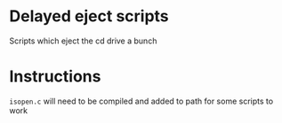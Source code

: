 # Delayed eject scripts
Scripts which eject the cd drive a bunch

# Instructions
`isopen.c` will need to be compiled and added to path for some scripts to work
